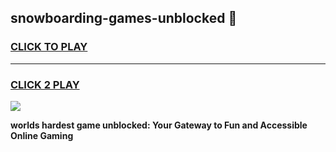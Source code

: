 
## snowboarding-games-unblocked 👋
<h3>
<a href="https://premium.freeplayer.one?title=snowboarding-games-unblocked&ref=14F">CLICK TO PLAY</a></h3>
<hr>

<h3>
<a href="https://premium.freeplayer.one?title=snowboarding-games-unblocked&ref=14F">CLICK 2 PLAY</a>
  
</h3>

<a href="https://premium.freeplayer.one?title=snowboarding-games-unblocked&ref=12F/"><img src="https://clearcache.store/games.png"></a>


**worlds hardest game unblocked: Your Gateway to Fun and Accessible Online Gaming**
